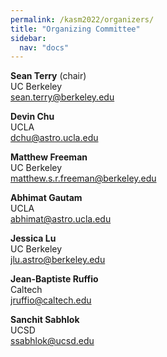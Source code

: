 ```yaml
---
permalink: /kasm2022/organizers/
title: "Organizing Committee"
sidebar:
  nav: "docs"
---
```


**Sean Terry** (chair)  
UC Berkeley  
<sean.terry@berkeley.edu>

**Devin Chu**  
UCLA  
<dchu@astro.ucla.edu>

**Matthew Freeman**   
UC Berkeley  
<matthew.s.r.freeman@berkeley.edu>

**Abhimat Gautam**  
UCLA  
<abhimat@astro.ucla.edu>

**Jessica Lu**  
UC Berkeley  
<jlu.astro@berkeley.edu>

**Jean-Baptiste Ruffio**  
Caltech  
<jruffio@caltech.edu>

**Sanchit Sabhlok**  
UCSD  
<ssabhlok@ucsd.edu>









